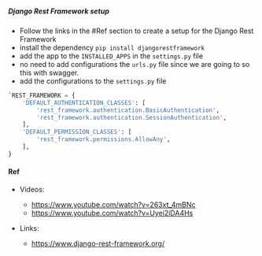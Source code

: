 ##### Django Rest Framework setup
- Follow the links in the #Ref section to create a setup for the Django Rest Framework
- install the dependency `pip install djangorestframework`
- add the app to the `INSTALLED_APPS` in the `settings.py` file
- no need to add configurations the `urls.py` file since we are going to so this with swagger.
- add the configurations to the `settings.py` file

```python
`REST_FRAMEWORK = {
    'DEFAULT_AUTHENTICATION_CLASSES': [
        'rest_framework.authentication.BasicAuthentication',
        'rest_framework.authentication.SessionAuthentication',
    ],
    'DEFAULT_PERMISSION_CLASSES': [
        'rest_framework.permissions.AllowAny',
    ],
}
``` 




#### Ref
- Videos:
    - https://www.youtube.com/watch?v=263xt_4mBNc
    - https://www.youtube.com/watch?v=Uyei2iDA4Hs

- Links:
    - https://www.django-rest-framework.org/